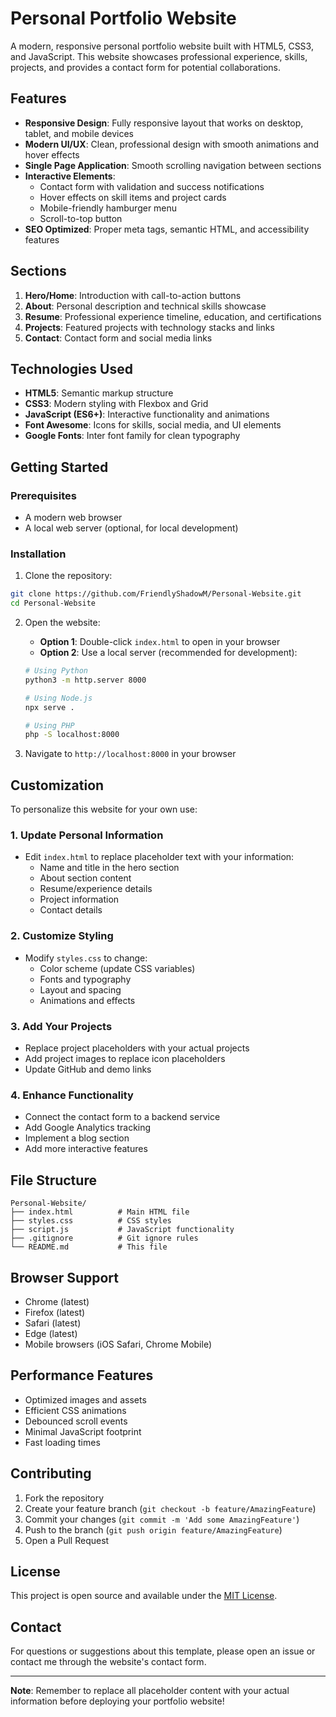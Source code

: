 # Personal Portfolio Website

A modern, responsive personal portfolio website built with HTML5, CSS3, and JavaScript. This website showcases professional experience, skills, projects, and provides a contact form for potential collaborations.

## Features

- **Responsive Design**: Fully responsive layout that works on desktop, tablet, and mobile devices
- **Modern UI/UX**: Clean, professional design with smooth animations and hover effects
- **Single Page Application**: Smooth scrolling navigation between sections
- **Interactive Elements**: 
  - Contact form with validation and success notifications
  - Hover effects on skill items and project cards
  - Mobile-friendly hamburger menu
  - Scroll-to-top button
- **SEO Optimized**: Proper meta tags, semantic HTML, and accessibility features

## Sections

1. **Hero/Home**: Introduction with call-to-action buttons
2. **About**: Personal description and technical skills showcase
3. **Resume**: Professional experience timeline, education, and certifications
4. **Projects**: Featured projects with technology stacks and links
5. **Contact**: Contact form and social media links

## Technologies Used

- **HTML5**: Semantic markup structure
- **CSS3**: Modern styling with Flexbox and Grid
- **JavaScript (ES6+)**: Interactive functionality and animations
- **Font Awesome**: Icons for skills, social media, and UI elements
- **Google Fonts**: Inter font family for clean typography

## Getting Started

### Prerequisites

- A modern web browser
- A local web server (optional, for local development)

### Installation

1. Clone the repository:
```bash
git clone https://github.com/FriendlyShadowM/Personal-Website.git
cd Personal-Website
```

2. Open the website:
   - **Option 1**: Double-click `index.html` to open in your browser
   - **Option 2**: Use a local server (recommended for development):
   ```bash
   # Using Python
   python3 -m http.server 8000
   
   # Using Node.js
   npx serve .
   
   # Using PHP
   php -S localhost:8000
   ```

3. Navigate to `http://localhost:8000` in your browser

## Customization

To personalize this website for your own use:

### 1. Update Personal Information
- Edit `index.html` to replace placeholder text with your information:
  - Name and title in the hero section
  - About section content
  - Resume/experience details
  - Project information
  - Contact details

### 2. Customize Styling
- Modify `styles.css` to change:
  - Color scheme (update CSS variables)
  - Fonts and typography
  - Layout and spacing
  - Animations and effects

### 3. Add Your Projects
- Replace project placeholders with your actual projects
- Add project images to replace icon placeholders
- Update GitHub and demo links

### 4. Enhance Functionality
- Connect the contact form to a backend service
- Add Google Analytics tracking
- Implement a blog section
- Add more interactive features

## File Structure

```
Personal-Website/
├── index.html          # Main HTML file
├── styles.css          # CSS styles
├── script.js           # JavaScript functionality
├── .gitignore          # Git ignore rules
└── README.md           # This file
```

## Browser Support

- Chrome (latest)
- Firefox (latest)
- Safari (latest)
- Edge (latest)
- Mobile browsers (iOS Safari, Chrome Mobile)

## Performance Features

- Optimized images and assets
- Efficient CSS animations
- Debounced scroll events
- Minimal JavaScript footprint
- Fast loading times

## Contributing

1. Fork the repository
2. Create your feature branch (`git checkout -b feature/AmazingFeature`)
3. Commit your changes (`git commit -m 'Add some AmazingFeature'`)
4. Push to the branch (`git push origin feature/AmazingFeature`)
5. Open a Pull Request

## License

This project is open source and available under the [MIT License](LICENSE).

## Contact

For questions or suggestions about this template, please open an issue or contact me through the website's contact form.

---

**Note**: Remember to replace all placeholder content with your actual information before deploying your portfolio website!